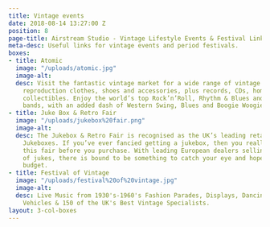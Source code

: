 ```yaml
---
title: Vintage events
date: 2018-08-14 13:27:00 Z
position: 8
page-title: Airstream Studio - Vintage Lifestyle Events & Festival Links
meta-desc: Useful links for vintage events and period festivals.
boxes:
- title: Atomic
  image: "/uploads/atomic.jpg"
  image-alt: 
  desc: Visit the fantastic vintage market for a wide range of vintage and top-quality
    reproduction clothes, shoes and accessories, plus records, CDs, homewares and
    collectibles. Enjoy the world’s top Rock’n’Roll, Rhythm & Blues and Rockabilly
    bands, with an added dash of Western Swing, Blues and Boogie Woogie thrown in.
- title: Juke Box & Retro Fair
  image: "/uploads/jukebox%20fair.png"
  image-alt: 
  desc: The Jukebox & Retro Fair is recognised as the UK’s leading retail fair for
    Jukeboxes. If you’ve ever fancied getting a jukebox, then you really should visit
    this fair before you purchase. With leading European dealers selling all makes
    of jukes, there is bound to be something to catch your eye and hopefully fit your
    budget.
- title: Festival of Vintage
  image: "/uploads/festival%20of%20vintage.jpg"
  image-alt: 
  desc: Live Music from 1930's-1960's Fashion Parades, Displays, Dancing, Classic
    Vehicles & 150 of the UK's Best Vintage Specialists.
layout: 3-col-boxes
---
```


